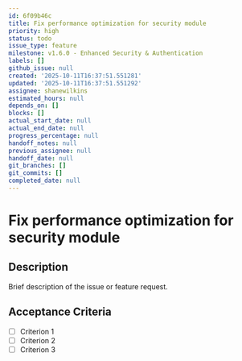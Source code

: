 ```yaml
---
id: 6f09b46c
title: Fix performance optimization for security module
priority: high
status: todo
issue_type: feature
milestone: v1.6.0 - Enhanced Security & Authentication
labels: []
github_issue: null
created: '2025-10-11T16:37:51.551281'
updated: '2025-10-11T16:37:51.551292'
assignee: shanewilkins
estimated_hours: null
depends_on: []
blocks: []
actual_start_date: null
actual_end_date: null
progress_percentage: null
handoff_notes: null
previous_assignee: null
handoff_date: null
git_branches: []
git_commits: []
completed_date: null
---
```


# Fix performance optimization for security module

## Description

Brief description of the issue or feature request.

## Acceptance Criteria

- [ ] Criterion 1
- [ ] Criterion 2
- [ ] Criterion 3
